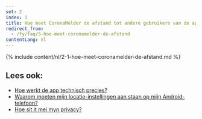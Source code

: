 ```yaml
---
set: 2
index: 1
title: Hoe meet CoronaMelder de afstand tot andere gebruikers van de app?
redirect_from: 
  - /fy/faq/5-hoe-meet-coronamelder-de-afstand
contentLang: nl
---
```

{% include content/nl/2-1-hoe-meet-coronamelder-de-afstand.md %}

## Lees ook:

- <a href="/{{page.lang}}/faq/2-6-hoe-werkt-de-app-technisch-precies" lang="nl" hreflang="nl">Hoe werkt de app technisch precies?</a> 
- <a href="/{{page.lang}}/faq/2-4-waarom-moeten-de-locatie-instellingen-aanstaan-op-android" lang="nl" hreflang="nl">Waarom moeten mijn locatie-instellingen aan staan op mijn Android-telefoon?</a>
- <a href="/{{page.lang}}/faq/2-8-hoe-zit-het-met-mijn-privacy">Hoe sit it mei myn privacy?</a>
